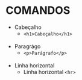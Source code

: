 # COMANDOS

* Cabeçalho
    * `<h1>Cabeçalho</h1>`
<br></br>
* Paragrágo
    * `<p>Parágrafo</p>`
<br></br>
* Linha horizontal
    * Linha horizontal `<hr>`
